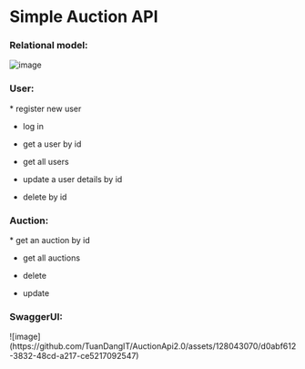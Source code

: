 <h1>Simple Auction API</h1>

<h3>Relational model:</h3>

![image](https://github.com/TuanDangIT/AuctionApi2.0/assets/128043070/9a3b8b40-77a0-4b72-9a90-48369a94e5a2)

<h3>User:</h3>
* register new user

- log in
  
- get a user by id
  
- get all users
  
- update a user details by id
  
- delete by id
  

<h3>Auction:</h3>
* get an auction by id

- get all auctions

- delete
  
- update

<h3>SwaggerUI:</h3>
![image](https://github.com/TuanDangIT/AuctionApi2.0/assets/128043070/d0abf612-3832-48cd-a217-ce5217092547)


